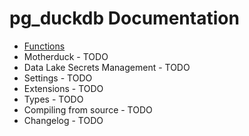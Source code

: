 # pg_duckdb Documentation

* [Functions](functions.wd)
* Motherduck - TODO
* Data Lake Secrets Management - TODO
* Settings - TODO
* Extensions - TODO
* Types - TODO
* Compiling from source - TODO
* Changelog - TODO
